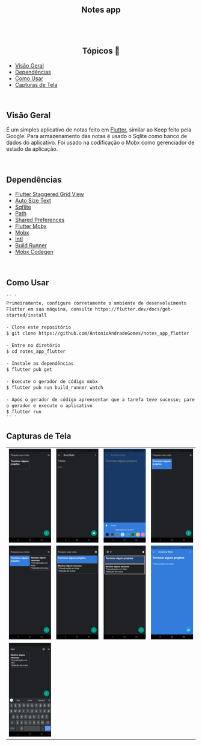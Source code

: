 <h2 align = 'center'>Notes app<h2>
<br>
<h2 align  =  "center"> Tópicos 📝 </h2>

- [Visão Geral](#visão-geral)
- [Dependências](#dependências)
- [Como Usar](#como-usar)
- [Capturas de Tela](#capturas-de-tela)

<br>
<div id = 'esp'>

##  Visão Geral
É um simples aplicativo de notas feito em [Flutter](https://flutter.dev/), similar ao Keep feito pela Google.
Para armazenamento das notas é usado o Sqlite como banco de dados do aplicativo. 
Foi usado na codificação o Mobx como gerenciador de estado da aplicação. 
</div>

<br>

<div id = 'dependências'>

## Dependências

* [Flutter Staggered Grid View](https://pub.dev/packages/flutter_staggered_grid_view)
* [Auto Size Text](https://pub.dev/packages/auto_size_text)
* [Sqflite](https://pub.dev/packages/sqflite)
* [Path](https://pub.dev/packages/path)
* [Shared Preferences](https://pub.dev/packages/shared_preferences)
* [Flutter Mobx](https://pub.dev/packages/flutter_mobx)
* [Mobx](https://pub.dev/packages/mobx)
* [Intl](https://pub.dev/packages/intl)
* [Build Runner](https://pub.dev/packages/build_runner)
* [Mobx Codegen](https://pub.dev/packages/mobx_codegen)
  
<div>
<br>

<div id = 'como-usar'>

## Como Usar

    `` `
    Primeiramente, configure corretamente o ambiente de desenvolvimento Flutter em sua máquina, consulte https://flutter.dev/docs/get-started/install

    - Clone este repositório
    $ git clone https://github.com/AntonioAndradeGomes/notes_app_flutter

    - Entre no diretório
    $ cd notes_app_flutter

    - Instale as dependências
    $ flutter pub get

    - Execute o gerador de código mobx
    $ flutter pub run build_runner watch

    - Após o gerador de código aprensentar que a tarefa teve sucesso; pare o gerador e execute o aplicativo
    $ flutter run
    `` `
</div>

<div id = 'capturas-de-tela'>

## Capturas de Tela

<table>
    <tr>
        <td><img src="docs/img/1.jpg"></td>
        <td><img src="docs/img/2.jpg"></td>
        <td><img src="docs/img/3.jpg"></td>
        <td><img src="docs/img/4.jpg"></td>
    </tr>
    <tr>
        <td><img src="docs/img/5.jpg"></td>
        <td><img src="docs/img/6.jpg"></td>
        <td><img src="docs/img/7.jpg"></td>
        <td><img src="docs/img/8.jpg"></td>
    </tr>
    <tr>
        <td><img src="docs/img/9.jpg"></td>
    </tr>
</table>

</div>